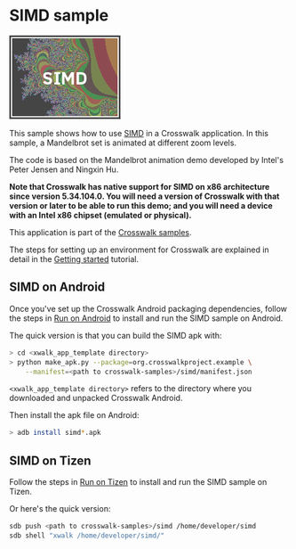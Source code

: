 # SIMD sample

<img class='sample-thumb' src='/assets/sampapp-icon-simd.png'>

This sample shows how to use [SIMD](https://github.com/johnmccutchan/ecmascript_simd)
in a Crosswalk application. In this sample, a Mandelbrot set
is animated at different zoom levels.

The code is based on the Mandelbrot animation demo developed by Intel's
Peter Jensen and Ningxin Hu.

**Note that Crosswalk has native support for SIMD on x86 architecture
since version 5.34.104.0. You will need a version of Crosswalk with
that version or later to be able to run this demo; and you will need
a device with an Intel x86 chipset (emulated or physical).**

This application is part of the
[Crosswalk samples](https://github.com/crosswalk-project/crosswalk-samples).

The steps for setting up an environment for Crosswalk are explained
in detail in the [Getting started](/documentation/getting_started.html)
tutorial.

## SIMD on Android

Once you've set up the Crosswalk Android packaging dependencies,
follow the steps in [Run on Android](/documentation/android/run_on_android.html)
to install and run the SIMD sample on Android.

The quick version is that you can build the SIMD apk with:

```sh
> cd <xwalk_app_template directory>
> python make_apk.py --package=org.crosswalkproject.example \
    --manifest=<path to crosswalk-samples>/simd/manifest.json
```

`<xwalk_app_template directory>` refers to the directory where you
downloaded and unpacked Crosswalk Android.

Then install the apk file on Android:

```sh
> adb install simd*.apk
```

## SIMD on Tizen

Follow the steps in [Run on Tizen](/documentation/tizen/run_on_tizen.html) to install and run the SIMD sample on Tizen.

Or here's the quick version:

```sh
sdb push <path to crosswalk-samples>/simd /home/developer/simd
sdb shell "xwalk /home/developer/simd/"
```
